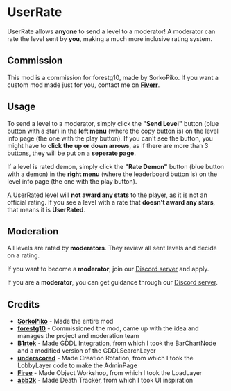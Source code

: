 # UserRate
UserRate allows <cy>**anyone**</c> to send a level to a moderator! A moderator can rate the level sent by <cy>**you**</c>, making a much more inclusive rating system.

## <cg>Commission</c>
This mod is a <cy>commission</c> for <cb>forestg10</c>, made by <cg>SorkoPiko</c>. If you want a <cr>custom mod</c> made <cb>just for you</c>, <cg>contact me</c> on [**Fiverr**](https://www.fiverr.com/sorkopiko/make-a-geometry-dash-mod-for-you).

## Usage
To send a level to a moderator, simply click the <cy>**"Send Level"**</c> button (blue button with a star) in the <cy>**left menu**</c> (where the copy button is) on the level info page (the one with the play button).
If you can't see the button, you might have to <cy>**click the up or down arrows**</c>, as if there are more than 3 buttons, they will be put on a <cy>**seperate page**</c>.

If a level is rated demon, simply click the <cy>**"Rate Demon"**</c> button (blue button with a demon) in the <cy>**right menu**</c> (where the leaderboard button is) on the level info page (the one with the play button).

A UserRated level will <cy>**not award any stats**</c> to the player, as it is not an official rating. If you see a level with a rate that <cy>**doesn't award any stars**</c>, that means it is <cy>**UserRated**</c>.

## Moderation
All levels are rated by <cy>**moderators**</c>. They review all sent levels and decide on a rating.

If you want to become a <cy>**moderator**</c>, join our [Discord server](https://discord.gg/MUhUgngCF6) and apply.

If you are a <cy>**moderator**</c>, you can get guidance through our [Discord server](https://discord.gg/MUhUgngCF6).

## Credits
- [**SorkoPiko**](https://github.com/SorkoPiko) - Made the entire mod
- [**forestg10**](https://github.com/forestg10) - Commissioned the mod, came up with the idea and manages the project and moderation team
- [**B1rtek**](https://github.com/B1rtek) - Made GDDL Integration, from which I took the BarChartNode and a modified version of the GDDLSearchLayer
- [**underscored**](https://github.com/TechStudent10) - Made Creation Rotation, from which I took the LobbyLayer code to make the AdminPage
- [**Firee**](https://github.com/FireMario211) - Made Object Workshop, from which I took the LoadLayer
- [**abb2k**](https://github.com/abb2k) - Made Death Tracker, from which I took UI inspiration